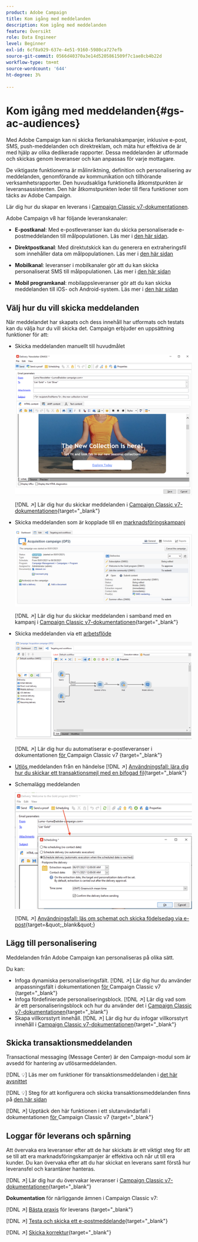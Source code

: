 ```yaml
---
product: Adobe Campaign
title: Kom igång med meddelanden
description: Kom igång med meddelanden
feature: Översikt
role: Data Engineer
level: Beginner
exl-id: 6cf8a929-637e-4e51-9160-5980ca727efb
source-git-commit: 0566d40370a3e14d5205861509f7c1ae8cb4b22d
workflow-type: tm+mt
source-wordcount: '644'
ht-degree: 3%

---
```


# Kom igång med meddelanden{#gs-ac-audiences}

Med Adobe Campaign kan ni skicka flerkanalskampanjer, inklusive e-post, SMS, push-meddelanden och direktreklam, och mäta hur effektiva de är med hjälp av olika dedikerade rapporter. Dessa meddelanden är utformade och skickas genom leveranser och kan anpassas för varje mottagare.

De viktigaste funktionerna är målinriktning, definition och personalisering av meddelanden, genomförande av kommunikation och tillhörande verksamhetsrapporter. Den huvudsakliga funktionella åtkomstpunkten är leveransassistenten. Den här åtkomstpunkten leder till flera funktioner som täcks av Adobe Campaign.

Lär dig hur du skapar en leverans i [Campaign Classic v7-dokumentationen](https://experienceleague.adobe.com/docs/campaign-classic/using/sending-messages/key-steps-when-creating-a-delivery/steps-about-delivery-creation-steps.html).

Adobe Campaign v8 har följande leveranskanaler:

* **E-postkanal**: Med e-postleveranser kan du skicka personaliserade e-postmeddelanden till målpopulationen. Läs mer i [den här sidan](../send/email.md).

* **Direktpostkanal**: Med direktutskick kan du generera en extraheringsfil som innehåller data om målpopulationen.  Läs mer i [den här sidan](../send/direct-mail.md)

* **Mobilkanal**: leveranser i mobilkanaler gör att du kan skicka personaliserat SMS till målpopulationen.  Läs mer i [den här sidan](../send/sms.md)

* **Mobil programkanal**: mobilappsleveranser gör att du kan skicka meddelanden till iOS- och Android-system.  Läs mer i [den här sidan](../send/push.md)

<!--
* **LINE channel**: LINE deliveries let you send messages on LINE, an instant messaging application available on all smartphones. Learn more in [this page](../send/line.md)
-->

## Välj hur du vill skicka meddelanden

När meddelandet har skapats och dess innehåll har utformats och testats kan du välja hur du vill skicka det. Campaign erbjuder en uppsättning funktioner för att:

* Skicka meddelanden manuellt till huvudmålet

   ![](assets/send-email.png)

   [!DNL :arrow_upper_right:] Lär dig hur du skickar meddelanden i  [Campaign Classic v7-dokumentationen](https://experienceleague.adobe.com/docs/campaign-classic/using/sending-messages/sending-emails/sending-an-email/sending-messages.html){target=&quot;_blank&quot;}

* Skicka meddelanden som är kopplade till en [marknadsföringskampanj](campaigns.md)

   ![](assets/deliveries-in-a-campaign.png)

   [!DNL :arrow_upper_right:] Lär dig hur du skickar meddelanden i samband med en kampanj i  [Campaign Classic v7-dokumentationen](https://experienceleague.adobe.com/docs/campaign-classic/using/orchestrating-campaigns/orchestrate-campaigns/marketing-campaign-deliveries.html){target=&quot;_blank&quot;}

* Skicka meddelanden via ett [arbetsflöde](../config/workflows.md)

   ![](assets/send-in-a-wf.png)

   [!DNL :arrow_upper_right:] Lär dig hur du automatiserar e-postleveranser i dokumentationen [ för ](https://experienceleague.adobe.com/docs/campaign-classic/using/automating-with-workflows/action-activities/delivery.html)Campaign Classic v7 {target=&quot;_blank&quot;}

* [Utlös ](../send/transactional.md) meddelanden från en händelse
   [!DNL :arrow_upper_right:] [Användningsfall: lära dig hur du skickar ett transaktionsmejl med en bifogad fil](https://experienceleague.adobe.com/docs/campaign-classic/using/transactional-messaging/transactional-email-with-attachments.html?lang=en){target=&quot;_blank&quot;}

* Schemalägg meddelanden

   ![](assets/schedule-send.png)

   [!DNL :arrow_upper_right:] [Användningsfall: läs om schemat och skicka födelsedag via e-post](https://experienceleague.adobe.com/docs/campaign-classic/using/automating-with-workflows/use-cases/deliveries/sending-a-birthday-email.html?){target=&quot;_blank&quot;}


## Lägg till personalisering

Meddelanden från Adobe Campaign kan personaliseras på olika sätt.

Du kan:

* Infoga dynamiska personaliseringsfält.
   [!DNL :arrow_upper_right:] Lär dig hur du använder anpassningsfält i dokumentationen [ för ](https://experienceleague.adobe.com/docs/campaign-classic/using/sending-messages/personalizing-deliveries/personalization-fields.html)Campaign Classic v7 {target=&quot;_blank&quot;}
* Infoga fördefinierade personaliseringsblock.
   [!DNL :arrow_upper_right:] Lär dig vad som är ett personaliseringsblock och hur du använder det i  [Campaign Classic v7-dokumentationen](https://experienceleague.adobe.com/docs/campaign-classic/using/sending-messages/personalizing-deliveries/personalization-blocks.html){target=&quot;_blank&quot;}
* Skapa villkorsstyrt innehåll.
   [!DNL :arrow_upper_right:] Lär dig hur du infogar villkorsstyrt innehåll i  [Campaign Classic v7-dokumentationen](https://experienceleague.adobe.com/docs/campaign-classic/using/sending-messages/personalizing-deliveries/conditional-content.html){target=&quot;_blank&quot;}

## Skicka transaktionsmeddelanden

Transactional messaging (Message Center) är den Campaign-modul som är avsedd för hantering av utlösarmeddelanden.

[!DNL :bulb:] Läs mer om funktioner för transaktionsmeddelanden i  [det här avsnittet](../dev/architecture.md#transac-msg-archi)

[!DNL :bulb:] Steg för att konfigurera och skicka transaktionsmeddelanden finns på  [den här sidan](../send/transactional.md)

[!DNL :arrow_upper_right:] Upptäck den här funktionen i ett slutanvändarfall i dokumentationen [ för ](https://experienceleague.adobe.com/docs/campaign-classic/using/transactional-messaging/transactional-email-with-attachments.html)Campaign Classic v7 {target=&quot;_blank&quot;}

## Loggar för leverans och spårning

Att övervaka era leveranser efter att de har skickats är ett viktigt steg för att se till att era marknadsföringskampanjer är effektiva och når ut till era kunder. Du kan övervaka efter att du har skickat en leverans samt förstå hur leveransfel och karantäner hanteras.

[!DNL :arrow_upper_right:] Lär dig hur du övervakar leveranser i  [Campaign Classic v7-dokumentationen](https://experienceleague.adobe.com/docs/campaign-classic/using/sending-messages/monitoring-deliveries/about-delivery-monitoring.html#sending-messages){target=&quot;_blank&quot;}


**Dokumentation** för närliggande ämnen i Campaign Classic v7:

[!DNL :arrow_upper_right:]  [Bästa praxis](https://experienceleague.adobe.com/docs/campaign-classic/using/sending-messages/key-steps-when-creating-a-delivery/delivery-bestpractices/delivery-best-practices.html) för leverans {target=&quot;_blank&quot;}

[!DNL :arrow_upper_right:]  [Testa och skicka ett e-postmeddelande](https://experienceleague.adobe.com/docs/campaign-classic/using/sending-messages/sending-emails/sending-an-email/sending-messages.html){target=&quot;_blank&quot;}

[!DNL :arrow_upper_right:]  [Skicka korrektur](https://experienceleague.adobe.com/docs/campaign-classic/using/sending-messages/key-steps-when-creating-a-delivery/steps-validating-the-delivery.html){target=&quot;_blank&quot;}
